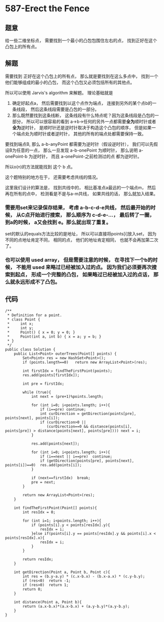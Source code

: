 # 587-Erect the Fence
## 题意
给一些二维坐标点， 需要找到一个最小的凸包包围住左右的点， 找到正好在这个凸包上的所有点。

## 解题
需要找到 正好在这个凸包上的所有点， 那么就是要找到在这么多点中， 找到一个他们能够组成的最小的凸包， 而这个凸包又必须包括所有的其他点。

所以可以使用 Jarvis's algorithm 来解题。 理论基础就是

1. 确定好起点a， 然后需要找到以这个点作为端点， 连接到另外的某个点b的一条线段， 然后这条线段需要是凸包的一部分。
2. 那么既然要找到这条线断， 这条线段有什么特点呢？因为这条线段是凸包的一部分， 所以可以很容易的看到 a->b->任何的另外一点都需要**全为**顺时针或者**全为**逆时针， 是顺时针还是逆时针取决于构造这个凸包的顺序， 但是如果一个端点处为顺时针或者逆时针， 其他的所有的端点处都需要保持一致。


要找到端点B, 那么 a-b-anyPoint 都需要为逆时针（假设逆时针）， 我们可以先假设B为任意的一点， 那么一旦发现 a-b-onePoint 为顺时针， 那么说明 a-onePoint-b 为逆时针， 而且 a-onePoint-之前检测过的点 都为逆时针。

所以o(n)的方法就能找到 这个 b 点。 

这个题特别的地方在于， 还需要考虑共线的情况。 

这里我们设计的算法是， 找到共线中的， 相比基准点a最远的一个端点m， 然后再在所有的点中， 检测看是不是与a-m共线， 如果共线的话， 那么就加入结果。

### 需要用set来记录保存结果， 考虑 a-b-c-d-e共线， 然后最开始的时候， 从C点开始进行搜索， 那么顺序为 c-d-e-...， 最后转了一圈，到a的时候， a又会找到 e。那么就出现了重复。

set的默认的equals方法比较的是地址， 所以可以直接将points[i]放入set， 因为不同的点地址肯定不同， 相同的点， 他们的地址肯定相同， 也就不会再加第二次了。

### 也可以使用 used array， 但是需要注意的时候， 在寻找下一个b的时候， 不能用 used 来略过已经被加入过的点。 因为我们必须要再次搜索到起点， 形成一个完整的凸包， 如果略过已经被加入过的点话， 那么就永远形成不了凸包。

## 代码
```
/**
 * Definition for a point.
 * class Point {
 *     int x;
 *     int y;
 *     Point() { x = 0; y = 0; }
 *     Point(int a, int b) { x = a; y = b; }
 * }
 */
public class Solution {
    public List<Point> outerTrees(Point[] points) {
        Set<Point> res = new HashSet<Point>();
        if (points.length==0)   return new ArrayList<Point>(res);
        
        int firstIdx = findTheFirstPoint(points);
        res.add(points[firstIdx]);
        
        int pre = firstIdx;
        
        while (true){
            int next = (pre+1)%points.length;
            
            for (int i=0; i<points.length; i++){
                if (i==pre) continue;
                int curDirection = getDirection(points[pre], points[next], points[i]);
                if (curDirection>0 || 
                   (curDirection==0 && distance(points[i], points[pre]) > distance(points[next], points[pre]))) next = i;
            }
            
            res.add(points[next]);
            
            for (int i=0; i<points.length; i++){
                if (i==next || i==pre)  continue;
                if (getDirection(points[pre], points[next], points[i])==0)  res.add(points[i]);
            }
            
            if (next==firstIdx)  break;
            pre = next;
        }
        
        return new ArrayList<Point>(res);
    }
    
    int findTheFirstPoint(Point[] points){
        int resIdx = 0;
        
        for (int i=1; i<points.length; i++){
            if (points[i].y < points[resIdx].y){
                resIdx = i;
            }else if(points[i].y == points[resIdx].y && points[i].x < points[resIdx].x){
                resIdx = i;
            }
        }
        
        return resIdx;
    }
    
    int getDirection(Point a, Point b, Point c){
        int res = (b.y-a.y) * (c.x-b.x) - (b.x-a.x) * (c.y-b.y);
        if (res<0)  return -1;
        if (res>0)  return 1;
        return 0;
    }
    
    int distance(Point a, Point b){
        return (a.x-b.x)*(a.x-b.x) + (a.y-b.y)*(a.y-b.y);
    }
}
```